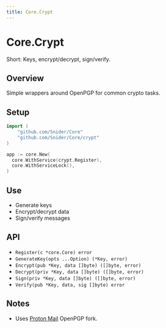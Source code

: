 ```yaml
---
title: Core.Crypt
---
```


# Core.Crypt

Short: Keys, encrypt/decrypt, sign/verify.

## Overview
Simple wrappers around OpenPGP for common crypto tasks.

## Setup
```go
import (
	"github.com/Snider/Core"
	"github.com/Snider/Core/crypt"
)

app := core.New(
  core.WithService(crypt.Register),
  core.WithServiceLock(),
)
```

## Use
- Generate keys
- Encrypt/decrypt data
- Sign/verify messages

## API
- `Register(c *core.Core) error`
- `GenerateKey(opts ...Option) (*Key, error)`
- `Encrypt(pub *Key, data []byte) ([]byte, error)`
- `Decrypt(priv *Key, data []byte) ([]byte, error)`
- `Sign(priv *Key, data []byte) ([]byte, error)`
- `Verify(pub *Key, data, sig []byte) error`

## Notes
- Uses [Proton Mail](https://pr.tn/ref/VZFX8H2VDCFG) OpenPGP fork.



